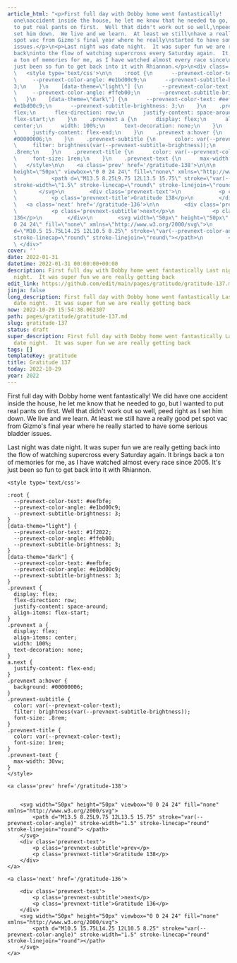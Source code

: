 ```yaml
---
article_html: "<p>First full day with Dobby home went fantastically!   We did have
  one\naccident inside the house, he let me know that he needed to go, but I\nwanted
  to put real pants on first.  Well that didn't work out so well,\npeed right as I
  set him down.  We live and we learn.  At least we still\nhave a really good pet
  spot vac from Gizmo's final year where he really\nstarted to have some serious bladder
  issues.</p>\n<p>Last night was date night.  It was super fun we are really getting
  back\ninto the flow of watching supercross every Saturday again.  It brings\nback
  a ton of memories for me, as I have watched almost every race since\n2005.  It's
  just been so fun to get back into it with Rhiannon.</p>\n<div class='prevnext'>\n\n
  \   <style type='text/css'>\n\n    :root {\n      --prevnext-color-text: #eefbfe;\n
  \     --prevnext-color-angle: #e1bd00c9;\n      --prevnext-subtitle-brightness:
  3;\n    }\n    [data-theme=\"light\"] {\n      --prevnext-color-text: #1f2022;\n
  \     --prevnext-color-angle: #ffeb00;\n      --prevnext-subtitle-brightness: 3;\n
  \   }\n    [data-theme=\"dark\"] {\n      --prevnext-color-text: #eefbfe;\n      --prevnext-color-angle:
  #e1bd00c9;\n      --prevnext-subtitle-brightness: 3;\n    }\n    .prevnext {\n      display:
  flex;\n      flex-direction: row;\n      justify-content: space-around;\n      align-items:
  flex-start;\n    }\n    .prevnext a {\n      display: flex;\n      align-items:
  center;\n      width: 100%;\n      text-decoration: none;\n    }\n    a.next {\n
  \     justify-content: flex-end;\n    }\n    .prevnext a:hover {\n      background:
  #00000006;\n    }\n    .prevnext-subtitle {\n      color: var(--prevnext-color-text);\n
  \     filter: brightness(var(--prevnext-subtitle-brightness));\n      font-size:
  .8rem;\n    }\n    .prevnext-title {\n      color: var(--prevnext-color-text);\n
  \     font-size: 1rem;\n    }\n    .prevnext-text {\n      max-width: 30vw;\n    }\n
  \   </style>\n\n    <a class='prev' href='/gratitude-138'>\n\n\n        <svg width=\"50px\"
  height=\"50px\" viewbox=\"0 0 24 24\" fill=\"none\" xmlns=\"http://www.w3.org/2000/svg\">\n
  \           <path d=\"M13.5 8.25L9.75 12L13.5 15.75\" stroke=\"var(--prevnext-color-angle)\"
  stroke-width=\"1.5\" stroke-linecap=\"round\" stroke-linejoin=\"round\"> </path>\n
  \       </svg>\n        <div class='prevnext-text'>\n            <p class='prevnext-subtitle'>prev</p>\n
  \           <p class='prevnext-title'>Gratitude 138</p>\n        </div>\n    </a>\n\n
  \   <a class='next' href='/gratitude-136'>\n\n        <div class='prevnext-text'>\n
  \           <p class='prevnext-subtitle'>next</p>\n            <p class='prevnext-title'>Gratitude
  136</p>\n        </div>\n        <svg width=\"50px\" height=\"50px\" viewbox=\"0
  0 24 24\" fill=\"none\" xmlns=\"http://www.w3.org/2000/svg\">\n            <path
  d=\"M10.5 15.75L14.25 12L10.5 8.25\" stroke=\"var(--prevnext-color-angle)\" stroke-width=\"1.5\"
  stroke-linecap=\"round\" stroke-linejoin=\"round\"></path>\n        </svg>\n    </a>\n
  \ </div>"
cover: ''
date: 2022-01-31
datetime: 2022-01-31 00:00:00+00:00
description: First full day with Dobby home went fantastically Last night was date
  night.  It was super fun we are really getting back
edit_link: https://github.com/edit/main/pages/gratitude/gratitude-137.md
jinja: false
long_description: First full day with Dobby home went fantastically Last night was
  date night.  It was super fun we are really getting back
now: 2022-10-29 15:54:38.062307
path: pages/gratitude/gratitude-137.md
slug: gratitude-137
status: draft
super_description: First full day with Dobby home went fantastically Last night was
  date night.  It was super fun we are really getting back
tags: []
templateKey: gratitude
title: Gratitude 137
today: 2022-10-29
year: 2022
---
```


First full day with Dobby home went fantastically!   We did have one
accident inside the house, he let me know that he needed to go, but I
wanted to put real pants on first.  Well that didn't work out so well,
peed right as I set him down.  We live and we learn.  At least we still
have a really good pet spot vac from Gizmo's final year where he really
started to have some serious bladder issues.


Last night was date night.  It was super fun we are really getting back
into the flow of watching supercross every Saturday again.  It brings
back a ton of memories for me, as I have watched almost every race since
2005.  It's just been so fun to get back into it with Rhiannon.
<div class='prevnext'>

    <style type='text/css'>

    :root {
      --prevnext-color-text: #eefbfe;
      --prevnext-color-angle: #e1bd00c9;
      --prevnext-subtitle-brightness: 3;
    }
    [data-theme="light"] {
      --prevnext-color-text: #1f2022;
      --prevnext-color-angle: #ffeb00;
      --prevnext-subtitle-brightness: 3;
    }
    [data-theme="dark"] {
      --prevnext-color-text: #eefbfe;
      --prevnext-color-angle: #e1bd00c9;
      --prevnext-subtitle-brightness: 3;
    }
    .prevnext {
      display: flex;
      flex-direction: row;
      justify-content: space-around;
      align-items: flex-start;
    }
    .prevnext a {
      display: flex;
      align-items: center;
      width: 100%;
      text-decoration: none;
    }
    a.next {
      justify-content: flex-end;
    }
    .prevnext a:hover {
      background: #00000006;
    }
    .prevnext-subtitle {
      color: var(--prevnext-color-text);
      filter: brightness(var(--prevnext-subtitle-brightness));
      font-size: .8rem;
    }
    .prevnext-title {
      color: var(--prevnext-color-text);
      font-size: 1rem;
    }
    .prevnext-text {
      max-width: 30vw;
    }
    </style>
    
    <a class='prev' href='/gratitude-138'>
    

        <svg width="50px" height="50px" viewbox="0 0 24 24" fill="none" xmlns="http://www.w3.org/2000/svg">
            <path d="M13.5 8.25L9.75 12L13.5 15.75" stroke="var(--prevnext-color-angle)" stroke-width="1.5" stroke-linecap="round" stroke-linejoin="round"> </path>
        </svg>
        <div class='prevnext-text'>
            <p class='prevnext-subtitle'>prev</p>
            <p class='prevnext-title'>Gratitude 138</p>
        </div>
    </a>
    
    <a class='next' href='/gratitude-136'>
    
        <div class='prevnext-text'>
            <p class='prevnext-subtitle'>next</p>
            <p class='prevnext-title'>Gratitude 136</p>
        </div>
        <svg width="50px" height="50px" viewbox="0 0 24 24" fill="none" xmlns="http://www.w3.org/2000/svg">
            <path d="M10.5 15.75L14.25 12L10.5 8.25" stroke="var(--prevnext-color-angle)" stroke-width="1.5" stroke-linecap="round" stroke-linejoin="round"></path>
        </svg>
    </a>
  </div>